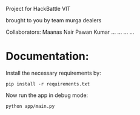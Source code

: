 Project for HackBattle VIT

brought to you by team murga dealers

Collaborators: 
Maanas Nair
Pawan Kumar
...
...
...
...

# Documentation:

Install the necessary requirements by:
```
pip install -r requirements.txt
```
Now run the app in debug mode:
```
python app/main.py
```